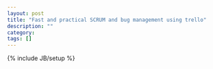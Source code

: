 ```yaml
---
layout: post
title: "Fast and practical SCRUM and bug management using trello"
description: ""
category: 
tags: []
---
```

{% include JB/setup %}
